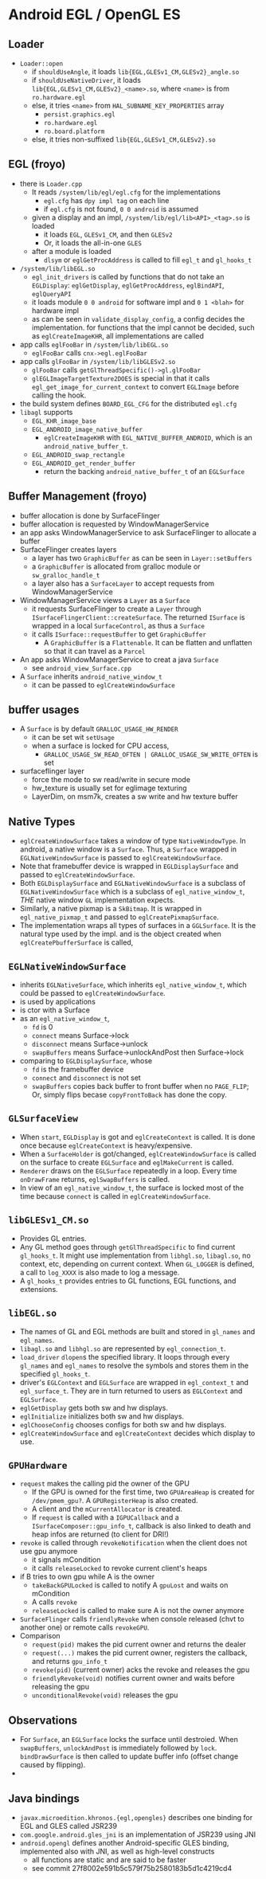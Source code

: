 Android EGL / OpenGL ES
=======================

## Loader

- `Loader::open`
  - if `shouldUseAngle`, it loads `lib{EGL,GLESv1_CM,GLESv2}_angle.so`
  - if `shouldUseNativeDriver`, it loads
    `lib{EGL,GLESv1_CM,GLESv2}_<name>.so`, where `<name>` is from
    `ro.hardware.egl`
  - else, it tries `<name>` from `HAL_SUBNAME_KEY_PROPERTIES` array
    - `persist.graphics.egl`
    - `ro.hardware.egl`
    - `ro.board.platform`
  - else, it tries non-suffixed `lib{EGL,GLESv1_CM,GLESv2}.so`

## EGL (froyo)

- there is `Loader.cpp`
  - It reads `/system/lib/egl/egl.cfg` for the implementations
    - `egl.cfg` has `dpy impl tag` on each line
    - if `egl.cfg` is not found, `0 0 android` is assumed
  - given a display and an impl, `/system/lib/egl/lib<API>_<tag>.so` is loaded
    - it loads `EGL`, `GLESv1_CM`, and then `GLESv2`
    - Or, it loads the all-in-one `GLES`
  - after a module is loaded
    - `dlsym` or `eglGetProcAddress` is called to fill `egl_t` and `gl_hooks_t`
- `/system/lib/libEGL.so`
  - `egl_init_drivers` is called by functions that do not take an `EGLDisplay`:
    `eglGetDisplay`, `eglGetProcAddress`, `eglBindAPI`, `eglQueryAPI`
  - it loads module `0 0 android` for software impl and `0 1 <blah>` for hardware impl
  - as can be seen in `validate_display_config`, a config decides the
    implementation.  for functions that the impl cannot be decided, such as
    `eglCreateImageKHR`, all implementations are called
- app calls `eglFooBar` in `/system/lib/libEGL.so`
  - `eglFooBar` calls `cnx->egl.eglFooBar`
- app calls `glFooBar` in `/system/lib/libGLESv2.so`
  - `glFooBar` calls `getGlThreadSpecific()->gl.glFooBar`
  - `glEGLImageTargetTexture2DOES` is special in that it calls
    `egl_get_image_for_current_context` to convert `EGLImage` before calling the
    hook.
- the build system defines `BOARD_EGL_CFG` for the distributed `egl.cfg`
- `libagl` supports
  - `EGL_KHR_image_base`
  - `EGL_ANDROID_image_native_buffer`
    - `eglCreateImageKHR` with `EGL_NATIVE_BUFFER_ANDROID`, which is an
      `android_native_buffer_t`.
  - `EGL_ANDROID_swap_rectangle`
  - `EGL_ANDROID_get_render_buffer`
    - return the backing `android_native_buffer_t` of an `EGLSurface`

## Buffer Management (froyo)

- buffer allocation is done by SurfaceFlinger
- buffer allocation is requested by WindowManagerService
- an app asks WindowManagerService to ask SurfaceFlinger to allocate a buffer
- SurfaceFlinger creates layers
  - a layer has two `GraphicBuffer` as can be seen in `Layer::setBuffers`
  - a `GraphicBuffer` is allocated from gralloc module or `sw_gralloc_handle_t`
  - a layer also has a `SurfaceLayer` to accept requests from
    WindowManagerService
- WindowManagerService views a `Layer` as a `Surface`
  - it requests SurfaceFlinger to create a `Layer` through
    `ISurfaceFlingerClient::createSurface`.  The returned `ISurface` is wrapped
    in a local `SurfaceControl`, as thus a `Surface`
  - it calls `ISurface::requestBuffer` to get `GraphicBuffer`
    - A `GraphicBuffer` is a `Flattenable`.  It can be flatten and unflatten
      so that it can travel as a `Parcel`
- An app asks WindowManagerService to creat a java `Surface`
  - see `android_view_Surface.cpp`
- A `Surface` inherits `android_native_window_t`
  - it can be passed to `eglCreateWindowSurface`

## buffer usages

- A `Surface` is by default `GRALLOC_USAGE_HW_RENDER`
  - it can be set wit `setUsage`
  - when a surface is locked for CPU access,
    - `GRALLOC_USAGE_SW_READ_OFTEN | GRALLOC_USAGE_SW_WRITE_OFTEN` is set
- surfaceflinger layer
  - force the mode to sw read/write in secure mode
  - hw_texture is usually set for eglimage texturing
  - LayerDim, on msm7k, creates a sw write and hw texture buffer

## Native Types

- `eglCreateWindowSurface` takes a window of type `NativeWindowType`.  In
  android, a native window is a `Surface`.  Thus, a `Surface` wrapped in
  `EGLNativeWindowSurface` is passed to `eglCreateWindowSurface`.
- Note that framebuffer device is wrapped in `EGLDisplaySurface` and passed to
  `eglCreateWindowSurface`.
- Both `EGLDisplaySurface` and `EGLNativeWindowSurface` is a subclass of
  `EGLNativeWindowSurface` which is a subclass of `egl_native_window_t`, _THE_
  native window `GL` implementation expects.
- Similarly, a native pixmap is a `SkBitmap`.  It is wrapped in
  `egl_native_pixmap_t` and passed to `eglCreatePixmapSurface`.
- The implementation wraps all types of surfaces in a `GGLSurface`.  It is the
  natural type used by the impl. and is the object created when
  `eglCreatePbufferSurface` is called,

## `EGLNativeWindowSurface`

- inherits `EGLNativeSurface`, which inherits `egl_native_window_t`, which could
  be passed to `eglCreateWindowSurface`.
- is used by applications
- is ctor with a Surface
- as an `egl_native_window_t`,
  - `fd` is 0
  - `connect` means Surface->lock
  - `disconnect` means Surface->unlock
  - `swapBuffers` means Surface->unlockAndPost then Surface->lock
- comparing to `EGLDisplaySurface`, whose
  - `fd` is the framebuffer device
  - `connect` and `disconnect` is not set
  - `swapBuffers` copies back buffer to front buffer when no `PAGE_FLIP`; Or,
    simply flips becase `copyFrontToBack` has done the copy.

## `GLSurfaceView`

- When `start`, `EGLDisplay` is got and `eglCreateContext` is called.  It is
  done once because `eglCreateContext` is heavy/expensive.
- When a `SurfaceHolder` is got/changed, `eglCreateWindowSurface` is called on
  the surface to create `EGLSurface` and `eglMakeCurrent` is called.
- `Renderer` draws on the `EGLSurface` repeatedly in a loop.  Every time
  `onDrawFrame` returns, `eglSwapBuffers` is called.
- In view of an `egl_native_window_t`, the surface is locked most of the time
  because `connect` is called in `eglCreateWindowSurface`.

## `libGLESv1_CM.so`

- Provides GL entries.
- Any GL method goes through `getGlThreadSpecific` to find current `gl_hooks_t`.
  It might use implementation from `libhgl.so`, `libagl.so`, no context, etc,
  depending on current context.  When `GL_LOGGER` is defined, a call to
  `log_XXXX` is also made to log a message.
- A `gl_hooks_t` provides entries to GL functions, EGL functions, and
  extensions.

## `libEGL.so`

- The names of GL and EGL methods are built and stored in `gl_names` and
  `egl_names`.
- `libagl.so` and `libhgl.so` are represented by `egl_connection_t`.
- `load_driver` `dlopen`s the specified library.  It loops through every
  `gl_names` and `egl_names` to resolve the symbols and stores them in the
  specified `gl_hooks_t`.
- driver's `EGLContext` and `EGLSurface` are wrapped in `egl_context_t` and
  `egl_surface_t`.  They are in turn returned to users as `EGLContext` and
  `EGLSurface`.
- `eglGetDisplay` gets both sw and hw displays.
- `eglInitialize` initializes both sw and hw displays.
- `eglChooseConfig` chooses configs for both sw and hw displays.
- `eglCreateWindowSurface` and `eglCreateContext` decides which display to use.

## `GPUHardware`

- `request` makes the calling pid the owner of the GPU
  - If the GPU is owned for the first time, two `GPUAreaHeap` is created for
    `/dev/pmem_gpu?`.  A `GPURegisterHeap` is also created.
  - A client and the `mCurrentAllocator` is created.
  - If `request` is called with a `IGPUCallback` and a
    `ISurfaceComposer::gpu_info_t`, callback is also linked to death and heap
    infos are returned (to client for DRI!)
- `revoke` is called through `revokeNotification` when the client does not use gpu anymore
  - it signals mCondition
  - it calls `releaseLocked` to revoke current client's heaps
- if B tries to own gpu while A is the owner
  - `takeBackGPULocked` is called to notify A `gpuLost` and waits on mCondition
  - A calls `revoke`
  - `releaseLocked` is called to make sure A is not the owner anymore
- `SurfaceFlinger` calls `friendlyRevoke` when console released (chvt to another
  one) or remote calls `revokeGPU`.
- Comparison
  - `request(pid)` makes the pid current owner and returns the dealer
  - `request(...)` makes the pid current owner, registers the callback, and
    returns `gpu_info_t`
  - `revoke(pid)` (current owner) acks the revoke and releases the gpu
  - `friendlyRevoke(void)` notifies current owner and waits before releasing
     the gpu
  - `unconditionalRevoke(void)` releases the gpu

## Observations

- For `Surface`, an `EGLSurface` locks the surface until destroied.  When
  `swapBuffers`, `unlockAndPost` is immediately followed by `lock`.
  `bindDrawSurface` is then called to update buffer info (offset change caused
  by flipping).
- 

## Java bindings

- `javax.microedition.khronos.{egl,opengles}` describes one binding for EGL and
  GLES called JSR239
- `com.google.android.gles_jni` is an implementation of JSR239 using JNI
- `android.opengl` defines another Android-specific GLES binding, implemented
  also with JNI, as well as high-level constructs
  - all functions are static and are said to be faster
  - see commit 27f8002e591b5c579f75b2580183b5d1c4219cd4

